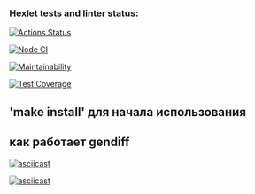 ### Hexlet tests and linter status:
[![Actions Status](https://github.com/phenixBolseChemTree/frontend-project-lvl2/workflows/hexlet-check/badge.svg)](https://github.com/phenixBolseChemTree/frontend-project-lvl2/actions)

[![Node CI](https://github.com/phenixBolseChemTree/frontend-project-lvl2/actions/workflows/node.js.yml/badge.svg)](https://github.com/phenixBolseChemTree/frontend-project-lvl2/actions/workflows/node.js.yml)

[![Maintainability](https://api.codeclimate.com/v1/badges/e751996640618d33ffcb/maintainability)](https://codeclimate.com/github/phenixBolseChemTree/frontend-project-lvl2/maintainability)

[![Test Coverage](https://api.codeclimate.com/v1/badges/e751996640618d33ffcb/test_coverage)](https://codeclimate.com/github/phenixBolseChemTree/frontend-project-lvl2/test_coverage)

## 'make install' для начала использования

## как работает gendiff
[![asciicast](https://asciinema.org/a/585916.svg)](https://asciinema.org/a/585916)

[![asciicast](https://asciinema.org/a/586694.svg)](https://asciinema.org/a/586694)